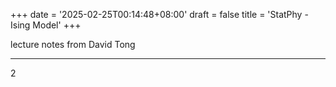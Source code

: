 +++
date = '2025-02-25T00:14:48+08:00'
draft = false
title = 'StatPhy - Ising Model'
+++

lecture notes from David Tong

<!--more-->
---
2